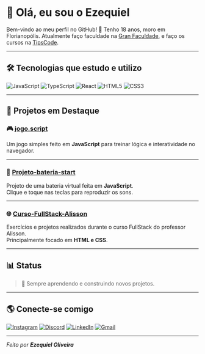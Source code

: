 # 👋 Olá, eu sou o Ezequiel

Bem-vindo ao meu perfil no GitHub! 🚀
Tenho 18 anos, moro em Florianopólis. Atualmente faço faculdade na <a href="https://www.grancursosonline.com.br/">Gran Faculdade</a>, e faço os cursos na <a href="https://tipscode.com.br/">TipsCode</a>.

---

## 🛠 Tecnologias que estudo e utilizo

![JavaScript](https://img.shields.io/badge/JavaScript-323330?style=for-the-badge&logo=javascript&logoColor=F7DF1E)
![TypeScript](https://img.shields.io/badge/TypeScript-007ACC?style=for-the-badge&logo=typescript&logoColor=white)
![React](https://img.shields.io/badge/React-20232A?style=for-the-badge&logo=react&logoColor=61DAFB)
![HTML5](https://img.shields.io/badge/HTML5-E34F26?style=for-the-badge&logo=html5&logoColor=white)
![CSS3](https://img.shields.io/badge/CSS3-1572B6?style=for-the-badge&logo=css3&logoColor=white)

---

## 📌 Projetos em Destaque

### 🎮 [jogo.script](https://github.com/Ezequieloliveira777/jogo.script)
Um jogo simples feito em **JavaScript** para treinar lógica e interatividade no navegador.

---

### 🥁 [Projeto-bateria-start](https://github.com/Ezequieloliveira777/Projeto-bateria-start)
Projeto de uma bateria virtual feita em **JavaScript**.  
Clique e toque nas teclas para reproduzir os sons.

---

### 🌐 [Curso-FullStack-Alisson](https://github.com/Ezequieloliveira777/Curso-FullStack-Alisson)
Exercícios e projetos realizados durante o curso FullStack do professor Alisson.  
Principalmente focado em **HTML e CSS**.

---


## 📊 Status
> 🚧 Sempre aprendendo e construindo novos projetos.

---

## 🌎 Conecte-se comigo

[![Instagram](https://img.shields.io/badge/Instagram-E4405F?style=for-the-badge&logo=instagram&logoColor=white)](https://www.instagram.com/https.oliveirazx/)
[![Discord](https://img.shields.io/badge/Discord-5865F2?style=for-the-badge&logo=discord&logoColor=white)](https://discord.com/channels/@me)
[![LinkedIn](https://img.shields.io/badge/LinkedIn-0077B5?style=for-the-badge&logo=linkedin&logoColor=white)](https://www.linkedin.com/in/ezequiel-oliveira-185523284/)
[![Gmail](https://img.shields.io/badge/Gmail-D14836?style=for-the-badge&logo=gmail&logoColor=white)](email:ezequielnv9@gmail.com)

---

*Feito por **Ezequiel Oliveira***

